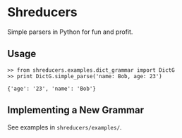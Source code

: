 # Shreducers

Simple parsers in Python for fun and profit.

## Usage

    >> from shreducers.examples.dict_grammar import DictG
    >> print DictG.simple_parse('name: Bob, age: 23')
    
    {'age': '23', 'name': 'Bob'}
    
## Implementing a New Grammar

See examples in `shreducers/examples/`.
